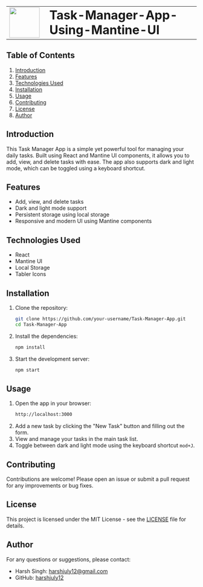 <table>
  <tr>
    <td><img src="https://github.com/harshjuly12/Task-Manager-App-Using-Mantine-UI/assets/112745312/22f68bfb-9335-409d-a24e-dbb3d83b3284" width="80" style="margin-right: 10;"></td>
    <td><h1 style="margin: 0;">Task-Manager-App-Using-Mantine-UI</h1></td>
  </tr>
</table>

## Table of Contents
1. [Introduction](#introduction)
2. [Features](#features)
3. [Technologies Used](#technologies-used)
4. [Installation](#installation)
5. [Usage](#usage)
6. [Contributing](#contributing)
7. [License](#license)
8. [Author](#author)

## Introduction
This Task Manager App is a simple yet powerful tool for managing your daily tasks. Built using React and Mantine UI components, it allows you to add, view, and delete tasks with ease. The app also supports dark and light mode, which can be toggled using a keyboard shortcut.

## Features
- Add, view, and delete tasks
- Dark and light mode support
- Persistent storage using local storage
- Responsive and modern UI using Mantine components

## Technologies Used
- React
- Mantine UI
- Local Storage
- Tabler Icons

## Installation
1. Clone the repository:
    ```bash
    git clone https://github.com/your-username/Task-Manager-App.git
    cd Task-Manager-App
    ```
2. Install the dependencies:
    ```bash
    npm install
    ```
3. Start the development server:
    ```bash
    npm start
    ```

## Usage
1. Open the app in your browser:
    ```bash
    http://localhost:3000
    ```
2. Add a new task by clicking the "New Task" button and filling out the form.
3. View and manage your tasks in the main task list.
4. Toggle between dark and light mode using the keyboard shortcut `mod+J`.

## Contributing
Contributions are welcome! Please open an issue or submit a pull request for any improvements or bug fixes.

## License
This project is licensed under the MIT License - see the [LICENSE](LICENSE) file for details.

## Author
For any questions or suggestions, please contact:
- Harsh Singh: [harshjuly12@gmail.com](harshjuly12@gmail.com)
- GitHub: [harshjuly12](https://github.com/harshjuly12)
